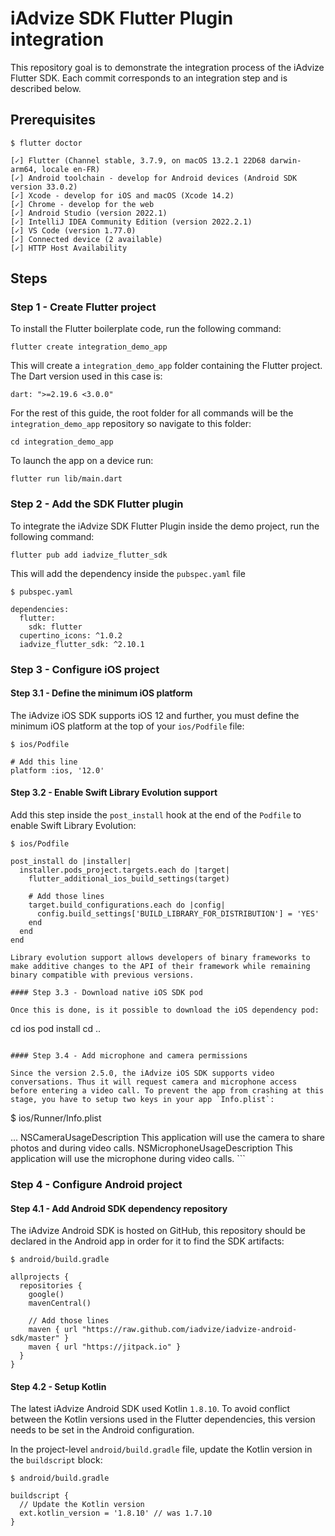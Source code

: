# iAdvize SDK Flutter Plugin integration

This repository goal is to demonstrate the integration process of the iAdvize Flutter SDK.
Each commit corresponds to an integration step and is described below.

## Prerequisites

```
$ flutter doctor

[✓] Flutter (Channel stable, 3.7.9, on macOS 13.2.1 22D68 darwin-arm64, locale en-FR)
[✓] Android toolchain - develop for Android devices (Android SDK version 33.0.2)
[✓] Xcode - develop for iOS and macOS (Xcode 14.2)
[✓] Chrome - develop for the web
[✓] Android Studio (version 2022.1)
[✓] IntelliJ IDEA Community Edition (version 2022.2.1)
[✓] VS Code (version 1.77.0)
[✓] Connected device (2 available)
[✓] HTTP Host Availability
```

## Steps

### Step 1 - Create Flutter project

To install the Flutter boilerplate code, run the following command:

```
flutter create integration_demo_app
```

This will create a `integration_demo_app` folder containing the Flutter project.
The Dart version used in this case is:

```
dart: ">=2.19.6 <3.0.0"
```

For the rest of this guide, the root folder for all commands will be the `integration_demo_app` repository so navigate to this folder:

```
cd integration_demo_app
```

To launch the app on a device run:

```
flutter run lib/main.dart
```

### Step 2 - Add the SDK Flutter plugin

To integrate the iAdvize SDK Flutter Plugin inside the demo project, run the following command:

```
flutter pub add iadvize_flutter_sdk
```

This will add the dependency inside the `pubspec.yaml` file

```
$ pubspec.yaml

dependencies:
  flutter:
    sdk: flutter
  cupertino_icons: ^1.0.2
  iadvize_flutter_sdk: ^2.10.1
```

### Step 3 - Configure iOS project

#### Step 3.1 - Define the minimum iOS platform

The iAdvize iOS SDK supports iOS 12 and further, you must define the minimum iOS platform at the top of your `ios/Podfile` file:

```
$ ios/Podfile

# Add this line
platform :ios, '12.0'
```

#### Step 3.2 - Enable Swift Library Evolution support

Add this step inside the `post_install` hook at the end of the `Podfile` to enable Swift Library Evolution:

```
$ ios/Podfile

post_install do |installer|
  installer.pods_project.targets.each do |target|
    flutter_additional_ios_build_settings(target)

    # Add those lines
    target.build_configurations.each do |config|
      config.build_settings['BUILD_LIBRARY_FOR_DISTRIBUTION'] = 'YES'
    end
  end
end

Library evolution support allows developers of binary frameworks to make additive changes to the API of their framework while remaining binary compatible with previous versions.

#### Step 3.3 - Download native iOS SDK pod

Once this is done, is it possible to download the iOS dependency pod:

```
cd ios
pod install
cd ..
```

#### Step 3.4 - Add microphone and camera permissions

Since the version 2.5.0, the iAdvize iOS SDK supports video conversations. Thus it will request camera and microphone access before entering a video call. To prevent the app from crashing at this stage, you have to setup two keys in your app `Info.plist`:

```
$ ios/Runner/Info.plist

<?xml version="1.0" encoding="UTF-8"?>
<!DOCTYPE plist PUBLIC "-//Apple//DTD PLIST 1.0//EN" "http://www.apple.com/DTDs/PropertyList-1.0.dtd">
<plist version="1.0">
  <dict>
    ...
    <key>NSCameraUsageDescription</key>
    <string>This application will use the camera to share photos and during video calls.</string>
    <key>NSMicrophoneUsageDescription</key>
    <string>This application will use the microphone during video calls.</string>
  </dict>
</plist>
```

### Step 4 - Configure Android project

#### Step 4.1 - Add Android SDK dependency repository

The iAdvize Android SDK is hosted on GitHub, this repository should be declared in the Android app in order for it to find the SDK artifacts:

```
$ android/build.gradle

allprojects {
  repositories {
    google()
    mavenCentral()

    // Add those lines
    maven { url "https://raw.github.com/iadvize/iadvize-android-sdk/master" }
    maven { url "https://jitpack.io" }
  }
}
```

#### Step 4.2 - Setup Kotlin

The latest iAdvize Android SDK used Kotlin `1.8.10`. To avoid conflict between the Kotlin versions used in the Flutter dependencies, this version needs to be set in the Android configuration.

In the project-level `android/build.gradle` file, update the Kotlin version in the `buildscript` block:

```
$ android/build.gradle

buildscript {
  // Update the Kotlin version
  ext.kotlin_version = '1.8.10' // was 1.7.10
}
```
